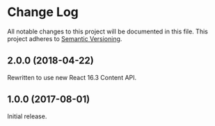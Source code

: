 # Change Log

All notable changes to this project will be documented in this file.
This project adheres to [Semantic Versioning](http://semver.org/).

## 2.0.0 (2018-04-22)

Rewritten to use new React 16.3 Content API.

## 1.0.0 (2017-08-01)

Initial release.

